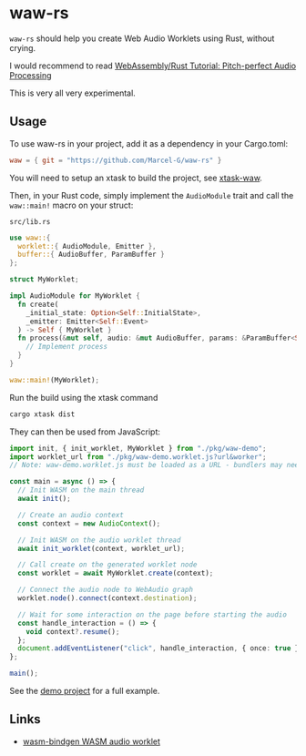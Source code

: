 # waw-rs

`waw-rs` should help you create Web Audio Worklets using Rust, without crying.

I would recommend to read [WebAssembly/Rust Tutorial: Pitch-perfect Audio Processing](https://www.toptal.com/webassembly/webassembly-rust-tutorial-web-audio)

This is very all very experimental.

## Usage

To use waw-rs in your project, add it as a dependency in your Cargo.toml:

```toml
waw = { git = "https://github.com/Marcel-G/waw-rs" }
```

You will need to setup an xtask to build the project, see [xtask-waw](xtask-waw/README.md).

Then, in your Rust code, simply implement the `AudioModule` trait and call the `waw::main!` macro on your struct:

`src/lib.rs`

```rust
use waw::{
  worklet::{ AudioModule, Emitter },
  buffer::{ AudioBuffer, ParamBuffer }
};

struct MyWorklet;

impl AudioModule for MyWorklet {
  fn create(
    _initial_state: Option<Self::InitialState>,
    _emitter: Emitter<Self::Event>
  ) -> Self { MyWorklet }
  fn process(&mut self, audio: &mut AudioBuffer, params: &ParamBuffer<Self::Param>) {
    // Implement process
  }
}

waw::main!(MyWorklet);
```

Run the build using the xtask command

```bash
cargo xtask dist
```

They can then be used from JavaScript:

```typescript
import init, { init_worklet, MyWorklet } from "./pkg/waw-demo";
import worklet_url from "./pkg/waw-demo.worklet.js?url&worker";
// Note: waw-demo.worklet.js must be loaded as a URL - bundlers may need different config for this

const main = async () => {
  // Init WASM on the main thread
  await init();

  // Create an audio context
  const context = new AudioContext();

  // Init WASM on the audio worklet thread
  await init_worklet(context, worklet_url);

  // Call create on the generated worklet node
  const worklet = await MyWorklet.create(context);

  // Connect the audio node to WebAudio graph
  worklet.node().connect(context.destination);

  // Wait for some interaction on the page before starting the audio
  const handle_interaction = () => {
    void context?.resume();
  };
  document.addEventListener("click", handle_interaction, { once: true });
};

main();
```

See the [demo project](demo/app) for a full example.

## Links

- [wasm-bindgen WASM audio worklet](https://rustwasm.github.io/wasm-bindgen/examples/wasm-audio-worklet.html#wasm-audio-worklet)
